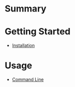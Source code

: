 # Summary

# Getting Started

-   [Installation](./getting_started/installation.md)

# Usage

-   [Command Line](./usage/command_line_usage.md)
